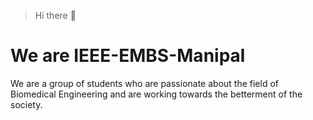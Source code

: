 > Hi there 👋
# We are IEEE-EMBS-Manipal

We are a group of students who are passionate about the field of Biomedical Engineering and are working towards the betterment of the society.
